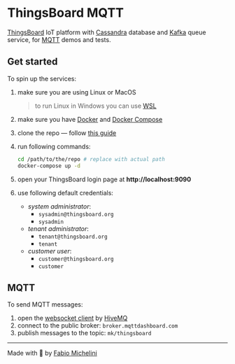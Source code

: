 # ThingsBoard MQTT

[ThingsBoard](https://thingsboard.io/) IoT platform
with [Cassandra](https://cassandra.apache.org/) database
and [Kafka](https://kafka.apache.org/) queue service,
for [MQTT](https://mqtt.org/) demos and tests.

## Get started

To spin up the services:

1. make sure you are using Linux or MacOS
   > to run Linux in Windows
   > you can use [WSL](https://docs.microsoft.com/windows/wsl/)
1. make sure you have
   [Docker](https://docs.docker.com/engine/) and
   [Docker Compose](https://docs.docker.com/compose/)
1. clone the repo
   — follow [this guide](https://docs.github.com/en/github/creating-cloning-and-archiving-repositories/cloning-a-repository)
1. run following commands:

   ```bash
   cd /path/to/the/repo # replace with actual path
   docker-compose up -d
   ```

1. open your ThingsBoard login page at **http://localhost:9090**
1. use following default credentials:
   - _system administrator_:
     - `sysadmin@thingsboard.org`
     - `sysadmin`
   - _tenant administrator_:
     - `tenant@thingsboard.org`
     - `tenant`
   - _customer user_:
     - `customer@thingsboard.org`
     - `customer`

## MQTT

To send MQTT messages:

1. open the [websocket client](http://www.hivemq.com/demos/websocket-client/)
   by [HiveMQ](https://www.hivemq.com/)
1. connect to the public broker: `broker.mqttdashboard.com`
1. publish messages to the topic: `mk/thingsboard`

---

Made with 🧡 by [Fabio Michelini](https://bit.ly/mich-cv)
